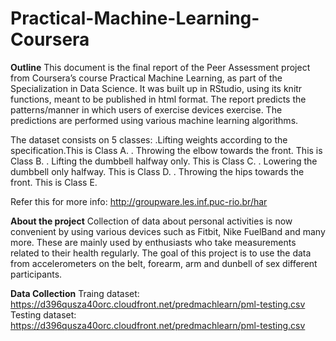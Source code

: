 # Practical-Machine-Learning-Coursera

**Outline**
This document is the final report of the Peer Assessment project from Coursera’s course Practical Machine Learning, as part of the Specialization in Data Science. It was built up in RStudio, using its knitr functions, meant to be published in html format.
The report predicts the patterns/manner in which users of exercise devices exercise. The predictions are performed using various machine learning algorithms.

The dataset consists on 5 classes:
.Lifting weights according to the specification.This is Class A.
. Throwing the elbow towards the front. This is Class B.
. Lifting the dumbbell halfway only. This is Class C.
. Lowering the dumbbell only halfway. This is Class D.
. Throwing the hips towards the front. This is Class E.

Refer this for more info:  http://groupware.les.inf.puc-rio.br/har 

**About the project**
Collection of data about personal activities is now convenient by using various devices such as Fitbit, Nike FuelBand and many more.
These are mainly used by enthusiasts who take measurements related to their health regularly. The goal of this project is to use the data from accelerometers on the belt, forearm, arm and dunbell of sex different participants.



**Data Collection**
Traing dataset: https://d396qusza40orc.cloudfront.net/predmachlearn/pml-testing.csv
Testing dataset:  https://d396qusza40orc.cloudfront.net/predmachlearn/pml-testing.csv
